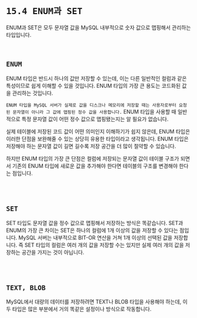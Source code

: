 # `15.4 ENUM과 SET`

ENUM과 SET은 모두 문자열 값을 MySQL 내부적으로 숫자 값으로 맵핑해서 관리하는 타입입니다.

<br>

## `ENUM`

ENUM 타입은 반드시 하나의 값만 저장할 수 있는데, 이는 다른 일반적인 컬럼과 같은 특성이므로 쉽게 이해할 수 있을 것입니다. ENUM 타입의 가장 큰 용도는 코드화된 값을 관리하는 것입니다.

`ENUM 타입을 MySQL 서버가 실제로 값을 디스크나 메모리에 저장할 때는 사용자로부터 요청된 문자열이 아니라 그 값에 맵핑된 정수 값을 사용합니다.` ENUM 타입을 사용할 때 일반적으로 특정 문자열 값이 어떤 정수 값으로 맵핑됐는지는 알 필요가 없습니다.

실제 테이블에 저장된 코드 값이 어떤 의미인지 이해하기가 쉽지 않은데, ENUM 타입은 이러한 단점을 보완해줄 수 있는 상당히 유용한 타입이라고 생각됩니다. ENUM 타입은 저장해야 하는 문자열 값이 길면 길수록 저장 공간을 더 많이 절약할 수 있습니다.

하지만 ENUM 타입의 가장 큰 단점은 컬럼에 저장되는 문자열 값이 테이블 구조가 되면서 기존의 ENUM 타입에 새로운 값을 추가해야 한다면 테이블의 구조를 변경해야 한다는 점입니다.

<br> <br>

## `SET`

SET 타입도 문자열 값을 정수 값으로 맵핑해서 저장하는 방식은 똑같습니다. SET과 ENUM의 가장 큰 차이는 SET은 하나의 컬럼에 1개 이상의 값을 저장할 수 있다는 점입니다. 
MySQL 서버는 내부적으로 BIT-OR 연산을 거쳐 1개 이상의 선택된 값을 저장합니다. 즉 SET 타입의 컬럼은 여러 개의 값을 저장할 수는 있지만 실제 여러 개의 값을 저장하는 공간을 가지는 것이 아닙니다.

<br> <br>

## `TEXT, BLOB`

MySQL에서 대량의 데이터를 저장하려면 TEXT나 BLOB 타입을 사용해야 하는데, 이 두 타입은 많은 부분에서 거의 똑같은 설정이나 방식으로 작동합니다.
